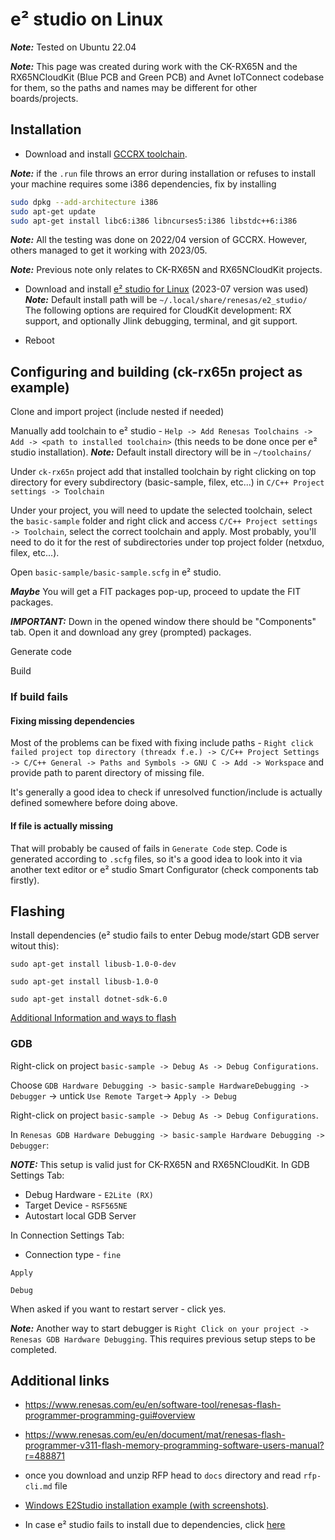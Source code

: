 # e² studio on Linux

***Note:*** Tested on Ubuntu 22.04

***Note:*** This page was created during work with the CK-RX65N and the RX65NCloudKit (Blue PCB and Green PCB) and Avnet IoTConnect codebase for them, so the paths and names may be different for other boards/projects.

## Installation

- Download and install [GCCRX toolchain](https://llvm-gcc-renesas.com/rx-download-toolchains/).

***Note:*** if the `.run` file throws an error during installation or refuses to install your machine requires some i386 dependencies, fix by installing
```bash
sudo dpkg --add-architecture i386
sudo apt-get update
sudo apt-get install libc6:i386 libncurses5:i386 libstdc++6:i386
```

***Note:*** All the testing was done on 2022/04 version of GCCRX. However, others managed to get it working with 2023/05.

***Note:*** Previous note only relates to CK-RX65N and RX65NCloudKit projects.

- Download and install [e² studio for Linux](https://www.renesas.com/us/en/software-tool/e2studio-information-rx-family) (2023-07 version was used)
***Note:*** Default install path will be `~/.local/share/renesas/e2_studio/`<br>
The following options are required for CloudKit development: RX support, and optionally Jlink debugging, terminal, and git support.

- Reboot

## Configuring and building (ck-rx65n project as example)

Clone and import project (include nested if needed)

Manually add toolchain to e² studio - `Help -> Add Renesas Toolchains -> Add -> <path to installed toolchain>` (this needs to be done once per e² studio installation). ***Note:*** Default install directory will be in `~/toolchains/`

Under `ck-rx65n` project add that installed toolchain by right clicking on top directory for every subdirectory (basic-sample, filex, etc...) in `C/C++ Project settings -> Toolchain`

Under your project, you will need to update the selected toolchain, select the `basic-sample` folder and right click and access `C/C++ Project settings -> Toolchain`, select the correct toolchain and apply. Most probably, you'll need to do it for the rest of subdirectories under top project folder (netxduo, filex, etc...).

Open `basic-sample/basic-sample.scfg` in e² studio.

***Maybe*** You will get a FIT packages pop-up, proceed to update the FIT packages. 

***IMPORTANT:*** Down in the opened window there should be "Components" tab. Open it and download any grey (prompted) packages.

Generate code

Build

### If build fails

#### Fixing missing dependencies

Most of the problems can be fixed with fixing include paths - `Right click failed project top directory (threadx f.e.) -> C/C++ Project Settings -> C/C++ General -> Paths and Symbols -> GNU C -> Add -> Workspace` and provide path to parent directory of missing file.

It's generally a good idea to check if unresolved function/include is actually defined somewhere before doing above.

#### If file is actually missing

That will probably be caused of fails in `Generate Code` step. Code is generated according to `.scfg` files, so it's a good idea to look into it via another text editor or e² studio Smart Configurator (check components tab firstly).

## Flashing

Install dependencies (e² studio fails to enter Debug mode/start GDB server witout this):

`sudo apt-get install libusb-1.0-0-dev`

`sudo apt-get install libusb-1.0-0`

`sudo apt-get install dotnet-sdk-6.0`

[Additional Information and ways to flash](#additional-links)

### GDB

Right-click on project `basic-sample -> Debug As -> Debug Configurations`.

Choose `GDB Hardware Debugging -> basic-sample HardwareDebugging -> Debugger` -> untick `Use Remote Target`-> `Apply -> Debug`

Right-click on project `basic-sample -> Debug As -> Debug Configurations`.

In `Renesas GDB Hardware Debugging -> basic-sample Hardware Debugging -> Debugger`:

***NOTE:*** This setup is valid just for CK-RX65N and RX65NCloudKit.
In GDB Settings Tab:
 - Debug Hardware - `E2Lite (RX)`
 - Target Device - `RSF565NE`
 - Autostart local GDB Server

In Connection Settings Tab:
 - Connection type - `fine`

`Apply`

`Debug`

When asked if you want to restart server - click yes.

***Note:*** Another way to start debugger is `Right Click on your project -> Renesas GDB Hardware Debugging`. This requires previous setup steps to be completed.
 
## Additional links

- https://www.renesas.com/eu/en/software-tool/renesas-flash-programmer-programming-gui#overview

- https://www.renesas.com/eu/en/document/mat/renesas-flash-programmer-v311-flash-memory-programming-software-users-manual?r=488871

- once you download and unzip RFP head to `docs` directory and read `rfp-cli.md` file 

- [Windows E2Studio installation example (with screenshots)](/documentation/iotc-azurertos-sdk/samples/ck-rx65n/DEVELOPER_GUIDE.md).

- In case e² studio fails to install due to dependencies, click [here](https://en-support.renesas.com/knowledgeBase/19934358)
